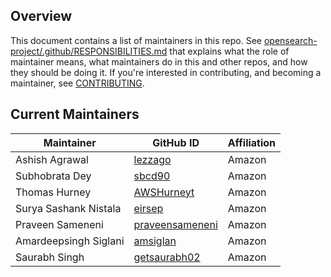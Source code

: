 ## Overview

This document contains a list of maintainers in this repo. See [opensearch-project/.github/RESPONSIBILITIES.md](https://github.com/opensearch-project/.github/blob/main/RESPONSIBILITIES.md#maintainer-responsibilities) that explains what the role of maintainer means, what maintainers do in this and other repos, and how they should be doing it. If you're interested in contributing, and becoming a maintainer, see [CONTRIBUTING](CONTRIBUTING.md).

## Current Maintainers

| Maintainer       | GitHub ID                                             | Affiliation |
| ---------------- | ----------------------------------------------------- | ----------- |
| Ashish Agrawal   | [lezzago](https://github.com/lezzago)                 | Amazon      |
| Subhobrata Dey   | [sbcd90](https://github.com/sbcd90)                   | Amazon      |
| Thomas Hurney    | [AWSHurneyt](https://github.com/AWSHurneyt)       | Amazon      |
| Surya Sashank Nistala    | [eirsep](https://github.com/eirsep)       | Amazon      |
| Praveen Sameneni | [praveensameneni](https://github.com/praveensameneni) | Amazon      |
| Amardeepsingh Siglani    | [amsiglan](https://github.com/amsiglan)       | Amazon      |
| Saurabh Singh    | [getsaurabh02](https://github.com/getsaurabh02)       | Amazon      |
